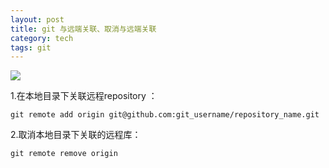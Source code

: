```yaml
---
layout: post
title: git 与远端关联、取消与远端关联
category: tech
tags: git
---
```

![](https://cdn.kelu.org/blog/tags/git.jpg)



1.在本地目录下关联远程repository ：

	git remote add origin git@github.com:git_username/repository_name.git

2.取消本地目录下关联的远程库：

	git remote remove origin
